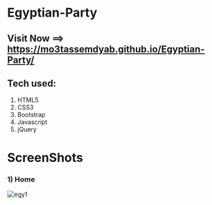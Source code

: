 # Egyptian-Party


 ## Visit Now ==>  https://mo3tassemdyab.github.io/Egyptian-Party/

## Tech used:
1) HTML5
2) CSS3
3) Bootstrap
4) Javascript
5) jQuery

# ScreenShots
### 1) Home
![egy1](https://github.com/user-attachments/assets/385a68d0-214b-4d6f-aece-24c876b87e0f)

